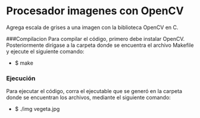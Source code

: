 # Procesador imagenes con OpenCV

Agrega escala de grises a una imagen con la biblioteca OpenCV en C. 

###Compilacion
Para compilar el código, primero debe instalar OpenCV. Posteriormente dirígase a la carpeta donde se encuentra el archivo Makefile y ejecute el siguiente comando: 
* $ make

### Ejecución
Para ejecutar el código, corra el ejecutable que se generó en la carpeta donde se encuentran los archivos, mediante el siguiente comando: 
* $ ./img vegeta.jpg
